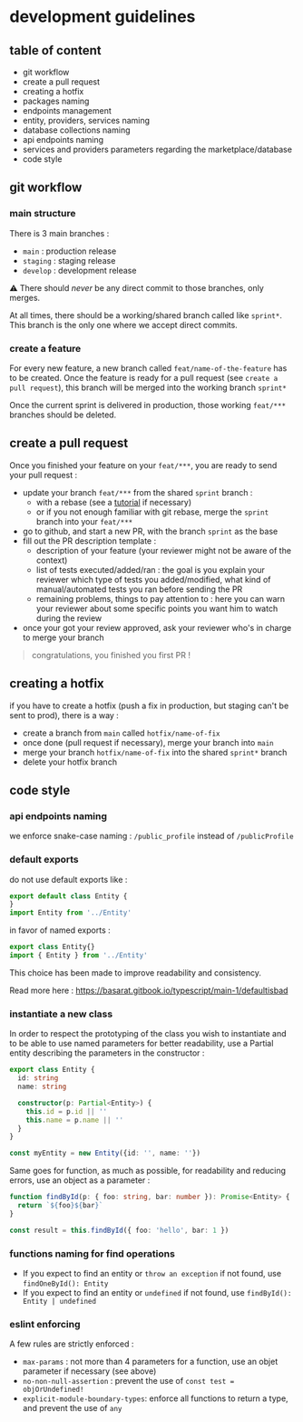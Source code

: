 # development guidelines

## table of content

- git workflow
- create a pull request
- creating a hotfix
- packages naming
- endpoints management
- entity, providers, services naming
- database collections naming
- api endpoints naming
- services and providers parameters regarding the marketplace/database
- code style

## git workflow

### main structure

There is 3 main branches :
- `main` : production release
- `staging` : staging release
- `develop` : development release

:warning: There should *never* be any direct commit to those branches, only merges.

At all times, there should be a working/shared branch called like `sprint*`. 
This branch is the only one where we accept direct commits.

### create a feature

For every new feature, a new branch called `feat/name-of-the-feature` has to be created.
Once the feature is ready for a pull request (see `create a pull request`), this branch will be merged into the working branch `sprint*`

Once the current sprint is delivered in production, those working `feat/***` branches should be deleted.

## create a pull request

Once you finished your feature on your `feat/***`, you are ready to send your pull request :

- update your branch `feat/***` from the shared `sprint` branch :
    - with a rebase (see a [tutorial](https://www.benmarshall.me/git-rebase/) if necessary)
    - or if you not enough familiar with git rebase, merge the `sprint` branch into your `feat/***`
- go to github, and start a new PR, with the branch `sprint` as the base
- fill out the PR description template :
    - description of your feature (your reviewer might not be aware of the context)
    - list of tests executed/added/ran : the goal is you explain your reviewer which type of tests you added/modified, what kind of manual/automated tests you ran before sending the PR
    - remaining problems, things to pay attention to : here you can warn your reviewer about some specific points you want him to watch during the review
- once your got your review approved, ask your reviewer who's in charge to merge your branch

> congratulations, you finished you first PR !

## creating a hotfix

if you have to create a hotfix (push a fix in production, but staging can't be sent to prod), there is a way :

- create a branch from `main` called `hotfix/name-of-fix`
- once done (pull request if necessary), merge your branch into `main`
- merge your branch `hotfix/name-of-fix` into the shared `sprint*` branch
- delete your hotfix branch


## code style

### api endpoints naming 

we enforce snake-case naming : `/public_profile` instead of `/publicProfile`


### default exports

do not use default exports like :

```typescript
export default class Entity {
}
import Entity from '../Entity'
```

in favor of named exports :

```typescript
export class Entity{}
import { Entity } from '../Entity'
```

This choice has been made to improve readability and consistency.

Read more here : https://basarat.gitbook.io/typescript/main-1/defaultisbad

### instantiate a new class

In order to respect the prototyping of the class you wish to instantiate and to be able to use named parameters for better readability, use a Partial entity describing the parameters in the constructor :

```typescript
export class Entity {
  id: string
  name: string

  constructor(p: Partial<Entity>) {
    this.id = p.id || ''
    this.name = p.name || ''
  }
}

const myEntity = new Entity({id: '', name: ''})
```

Same goes for function, as much as possible, for readability and reducing errors, use an object as a parameter :

```typescript
function findById(p: { foo: string, bar: number }): Promise<Entity> {
  return `${foo}${bar}`
}

const result = this.findById({ foo: 'hello', bar: 1 })
```

### functions naming for find operations

- If you expect to find an entity or `throw an exception` if not found, use `findOneById(): Entity`
- If you expect to find an entity or `undefined` if not found, use `findById(): Entity | undefined`

### eslint enforcing

A few rules are strictly enforced :
- `max-params` : not more than 4 parameters for a function, use an objet parameter if necessary (see above)
- `no-non-null-assertion` : prevent the use of `const test = objOrUndefined!`
- `explicit-module-boundary-types`: enforce all functions to return a type, and prevent the use of `any`
